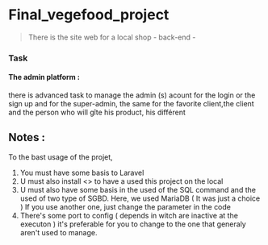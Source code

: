 # Final_vegefood_project

> There is the site web for a local shop - back-end -

### Task




#### The admin platform :

there is advanced task to manage the admin (s) acount for the login or the sign up and for the super-admin, the same for the favorite client,the client and the person who will gîte his product, his différent

## Notes :
To the bast usage of the projet, 
1. You must have some basis to Laravel 
2. U must also install <> to have a used this project on the local
3. U must also have some basis in the used of the SQL command and the used of two type of SGBD. Here, we used MariaDB ( It was just a choice ) If you use another one, just change the parameter in the code
4. There's some port to config ( depends in witch are inactive at the executon ) it's preferable for you to change to the one that generaly aren't used to manage.



